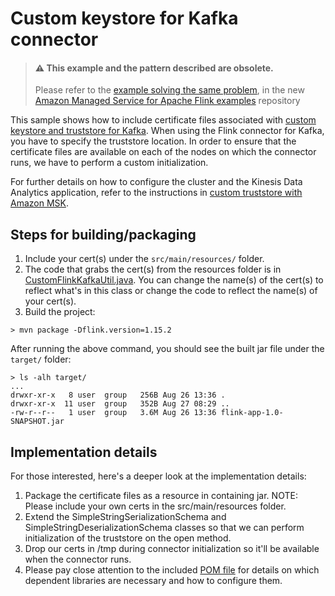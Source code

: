 # Custom keystore for Kafka connector

> #### ⚠️ This example and the pattern described are obsolete.
> Please refer to the [example solving the same problem](https://github.com/aws-samples/amazon-managed-service-for-apache-flink-examples/tree/main/java/KafkaCustomKeystoreWithConfigProviders), 
> in the new [Amazon Managed Service for Apache Flink examples](https://github.com/aws-samples/amazon-managed-service-for-apache-flink-examples) repository

This sample shows how to include certificate files associated with [custom keystore and truststore for Kafka](https://kafka.apache.org/documentation/streams/developer-guide/security.html#id2). When using the Flink connector for Kafka, you 
have to specify the truststore location. In order to ensure that the certificate files are available on each of the nodes on which the connector runs, we have to perform a custom initialization.

For further details on how to configure the cluster and the Kinesis Data Analytics application, refer to the instructions in [custom truststore with Amazon MSK](https://docs.aws.amazon.com/kinesisanalytics/latest/java/example-keystore.html).

## Steps for building/packaging

1. Include your cert(s) under the `src/main/resources/` folder.
2. The code that grabs the cert(s) from the resources folder is in [CustomFlinkKafkaUtil.java](src/main/java/com/amazonaws/services/kinesisanalytics/CustomFlinkKafkaUtil.java). You can change the name(s) of the cert(s) to reflect what's in this 
class or change the code to reflect the name(s) of your cert(s).
3. Build the project:

```
> mvn package -Dflink.version=1.15.2
```

After running the above command, you should see the built jar file under the `target/` folder:

```
> ls -alh target/
...
drwxr-xr-x   8 user  group   256B Aug 26 13:36 .
drwxr-xr-x  11 user  group   352B Aug 27 08:29 ..
-rw-r--r--   1 user  group   3.6M Aug 26 13:36 flink-app-1.0-SNAPSHOT.jar

```

## Implementation details

For those interested, here's a deeper look at the implementation details:

1. Package the certificate files as a resource in containing jar. NOTE: Please include your own certs in the src/main/resources folder.
2. Extend the SimpleStringSerializationSchema and SimpleStringDeserializationSchema classes so that we can perform initialization of the truststore on the open method.
3. Drop our certs in /tmp during connector initialization so it'll be available when the connector runs.
4. Please pay close attention to the included [POM file](pom.xml) for details on which dependent libraries are necessary and how to configure them.
